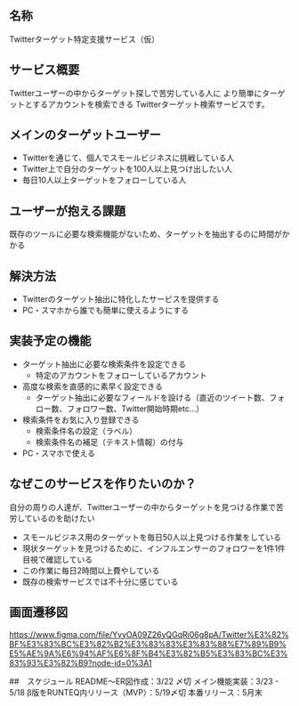 ## 名称
Twitterターゲット特定支援サービス（仮）

## サービス概要
Twitterユーザーの中からターゲット探しで苦労している人に
より簡単にターゲットとするアカウントを検索できる
Twitterターゲット検索サービスです。

## メインのターゲットユーザー
- Twitterを通じて、個人でスモールビジネスに挑戦している人
- Twitter上で自分のターゲットを100人以上見つけ出したい人
- 毎日10人以上ターゲットをフォローしている人

## ユーザーが抱える課題
既存のツールに必要な検索機能がないため、ターゲットを抽出するのに時間がかかる

## 解決方法
- Twitterのターゲット抽出に特化したサービスを提供する
- PC・スマホから誰でも簡単に使えるようにする

## 実装予定の機能
- ターゲット抽出に必要な検索条件を設定できる
    - 特定のアカウントをフォローしているアカウント
- 高度な検索を直感的に素早く設定できる
    - ターゲット抽出に必要なフィールドを設ける（直近のツイート数、フォロー数、フォロワー数、Twitter開始時期etc...）
- 検索条件をお気に入り登録できる
    - 検索条件名の設定（ラベル）
    - 検索条件名の補足（テキスト情報）の付与
- PC・スマホで使える


## なぜこのサービスを作りたいのか？
自分の周りの人達が、Twitterユーザーの中からターゲットを見つける作業で苦労しているのを助けたい
- スモールビジネス用のターゲットを毎日50人以上見つける作業をしている
- 現状ターゲットを見つけるために、インフルエンサーのフォロワーを1件1件目視で確認している
- この作業に毎日2時間以上費やしている
- 既存の検索サービスでは不十分に感じている

## 画面遷移図
https://www.figma.com/file/YvyOA09Z26yQGqRi06g8pA/Twitter%E3%82%BF%E3%83%BC%E3%82%B2%E3%83%83%E3%83%88%E7%89%B9%E5%AE%9A%E6%94%AF%E6%8F%B4%E3%82%B5%E3%83%BC%E3%83%93%E3%82%B9?node-id=0%3A1

##　スケジュール
README〜ER図作成：3/22 〆切
メイン機能実装：3/23 - 5/18
β版をRUNTEQ内リリース（MVP）：5/19〆切
本番リリース：5月末